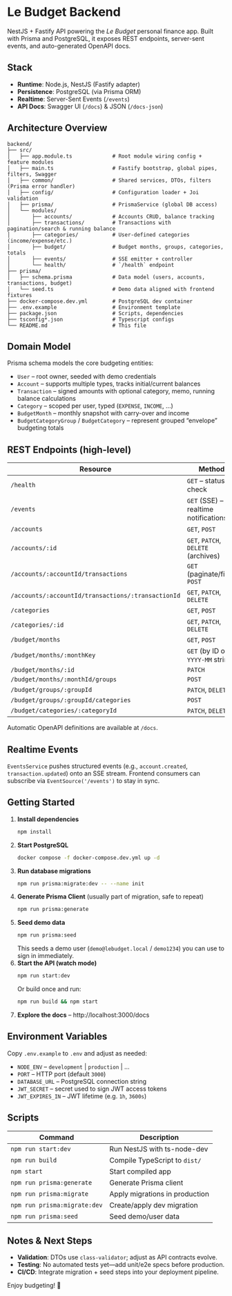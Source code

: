 # Le Budget Backend

NestJS + Fastify API powering the *Le Budget* personal finance app. Built with Prisma and PostgreSQL, it exposes REST endpoints, server-sent events, and auto-generated OpenAPI docs.

## Stack

- **Runtime**: Node.js, NestJS (Fastify adapter)
- **Persistence**: PostgreSQL (via Prisma ORM)
- **Realtime**: Server-Sent Events (`/events`)
- **API Docs**: Swagger UI (`/docs`) & JSON (`/docs-json`)

## Architecture Overview

```
backend/
├── src/
│   ├── app.module.ts             # Root module wiring config + feature modules
│   ├── main.ts                   # Fastify bootstrap, global pipes, filters, Swagger
│   ├── common/                   # Shared services, DTOs, filters (Prisma error handler)
│   ├── config/                   # Configuration loader + Joi validation
│   ├── prisma/                   # PrismaService (global DB access)
│   └── modules/
│       ├── accounts/             # Accounts CRUD, balance tracking
│       ├── transactions/         # Transactions with pagination/search & running balance
│       ├── categories/           # User-defined categories (income/expense/etc.)
│       ├── budget/               # Budget months, groups, categories, totals
│       ├── events/               # SSE emitter + controller
│       └── health/               # `/health` endpoint
├── prisma/
│   ├── schema.prisma             # Data model (users, accounts, transactions, budget)
│   └── seed.ts                   # Demo data aligned with frontend fixtures
├── docker-compose.dev.yml        # PostgreSQL dev container
├── .env.example                  # Environment template
├── package.json                  # Scripts, dependencies
├── tsconfig*.json                # Typescript configs
└── README.md                     # This file
```

## Domain Model

Prisma schema models the core budgeting entities:

- `User` – root owner, seeded with demo credentials
- `Account` – supports multiple types, tracks initial/current balances
- `Transaction` – signed amounts with optional category, memo, running balance calculations
- `Category` – scoped per user, typed (`EXPENSE`, `INCOME`, …)
- `BudgetMonth` – monthly snapshot with carry-over and income
- `BudgetCategoryGroup` / `BudgetCategory` – represent grouped “envelope” budgeting totals

## REST Endpoints (high-level)

| Resource | Methods |
| --- | --- |
| `/health` | `GET` – status check |
| `/events` | `GET` (SSE) – realtime notifications |
| `/accounts` | `GET`, `POST` |
| `/accounts/:id` | `GET`, `PATCH`, `DELETE` (archives) |
| `/accounts/:accountId/transactions` | `GET` (paginate/filter), `POST` |
| `/accounts/:accountId/transactions/:transactionId` | `GET`, `PATCH`, `DELETE` |
| `/categories` | `GET`, `POST` |
| `/categories/:id` | `GET`, `PATCH`, `DELETE` |
| `/budget/months` | `GET`, `POST` |
| `/budget/months/:monthKey` | `GET` (by ID or `YYYY-MM` string) |
| `/budget/months/:id` | `PATCH` |
| `/budget/months/:monthId/groups` | `POST` |
| `/budget/groups/:groupId` | `PATCH`, `DELETE` |
| `/budget/groups/:groupId/categories` | `POST` |
| `/budget/categories/:categoryId` | `PATCH`, `DELETE` |

Automatic OpenAPI definitions are available at `/docs`.

## Realtime Events

`EventsService` pushes structured events (e.g., `account.created`, `transaction.updated`) onto an SSE stream. Frontend consumers can subscribe via `EventSource('/events')` to stay in sync.

## Getting Started

1. **Install dependencies**
   ```bash
   npm install
   ```
2. **Start PostgreSQL**
   ```bash
   docker compose -f docker-compose.dev.yml up -d
   ```
3. **Run database migrations**
   ```bash
   npm run prisma:migrate:dev -- --name init
   ```
4. **Generate Prisma Client** (usually part of migration, safe to repeat)
   ```bash
   npm run prisma:generate
   ```
5. **Seed demo data**
   ```bash
   npm run prisma:seed
   ```
   This seeds a demo user (`demo@lebudget.local` / `demo1234`) you can use to sign in immediately.
6. **Start the API (watch mode)**
   ```bash
   npm run start:dev
   ```
   Or build once and run:
   ```bash
   npm run build && npm start
   ```
7. **Explore the docs** – http://localhost:3000/docs

## Environment Variables

Copy `.env.example` to `.env` and adjust as needed:

- `NODE_ENV` – `development` | `production` | …
- `PORT` – HTTP port (default `3000`)
- `DATABASE_URL` – PostgreSQL connection string
- `JWT_SECRET` – secret used to sign JWT access tokens
- `JWT_EXPIRES_IN` – JWT lifetime (e.g. `1h`, `3600s`)

## Scripts

| Command | Description |
| --- | --- |
| `npm run start:dev` | Run NestJS with ts-node-dev |
| `npm run build` | Compile TypeScript to `dist/` |
| `npm start` | Start compiled app |
| `npm run prisma:generate` | Generate Prisma client |
| `npm run prisma:migrate` | Apply migrations in production |
| `npm run prisma:migrate:dev` | Create/apply dev migration |
| `npm run prisma:seed` | Seed demo/user data |

## Notes & Next Steps

- **Validation**: DTOs use `class-validator`; adjust as API contracts evolve.
- **Testing**: No automated tests yet—add unit/e2e specs before production.
- **CI/CD**: Integrate migration + seed steps into your deployment pipeline.

Enjoy budgeting! 🎯
